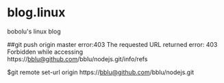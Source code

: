 # blog.linux
bobolu's linux blog

##git push origin master error:403 
  The requested URL returned error: 403 
  Forbidden while accessing https://bblu@github.com/bblu/nodejs.git/info/refs

$git remote set-url origin https://bblu@github.com/bblu/nodejs.git
